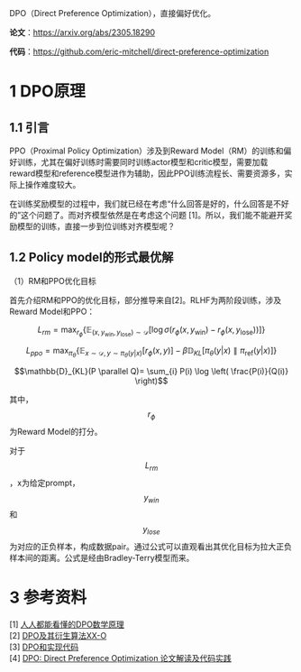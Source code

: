 DPO（Direct Preference Optimization），直接偏好优化。

**论文**：https://arxiv.org/abs/2305.18290

**代码**：https://github.com/eric-mitchell/direct-preference-optimization

# 1 DPO原理

## 1.1 引言
PPO（Proximal Policy Optimization）涉及到Reward Model（RM）的训练和偏好训练，尤其在偏好训练时需要同时训练actor模型和critic模型，需要加载reward模型和reference模型进作为辅助，因此PPO训练流程长、需要资源多，实际上操作难度较大。 

在训练奖励模型的过程中，我们就已经在考虑“什么回答是好的，什么回答是不好的”这个问题了。而对齐模型依然是在考虑这个问题 [1]。所以，我们能不能避开奖励模型的训练，直接一步到位训练对齐模型呢？

## 1.2 Policy model的形式最优解

（1）RM和PPO优化目标

首先介绍RM和PPO的优化目标，部分推导来自[2]。RLHF为两阶段训练，涉及Reward Model和PPO：

```math
L_{rm} = \max_{r_\phi} \left\{ \mathbb{E}_{(x, y_{\text{win}}, y_{\text{lose}}) \sim \mathcal{D}} \left[ \log \sigma \left( r_\phi(x, y_{\text{win}}) - r_\phi(x, y_{\text{lose}}) \right) \right] \right\}
```

```math
L_{ppo} = \max_{\pi_\theta} \left\{ \mathbb{E}_{x \sim \mathcal{D}, y \sim \pi_\theta(y|x)} \left[ r_\phi(x, y) \right] - \beta \mathbb{D}_{KL} \left[ \pi_\theta(y|x) \parallel \pi_{\text{ref}}(y|x) \right] \right\}
```

```math
\mathbb{D}_{KL}(P \parallel Q)= \sum_{i} P(i) \log \left( \frac{P(i)}{Q(i)} \right)
```

其中， $$r_{\phi}$$为Reward Model的打分。

对于$$L_{rm}$$，x为给定prompt，$$y_{win}$$和$$y_{lose}$$为对应的正负样本，构成数据pair。通过公式可以直观看出其优化目标为拉大正负样本间的距离。公式是经由Bradley-Terry模型而来。


# 3 参考资料
[1] [人人都能看懂的DPO数学原理](https://zhuanlan.zhihu.com/p/721073733) \
[2] [DPO及其衍生算法XX-O](https://zhuanlan.zhihu.com/p/30274484125) \
[3] [DPO和实现代码](https://zhuanlan.zhihu.com/p/715114620) \
[4] [DPO: Direct Preference Optimization 论文解读及代码实践](https://zhuanlan.zhihu.com/p/642569664)
